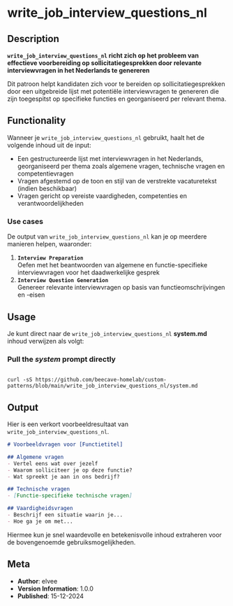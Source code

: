 # write_job_interview_questions_nl

## Description

**`write_job_interview_questions_nl` richt zich op het probleem van effectieve voorbereiding op sollicitatiegesprekken door relevante interviewvragen in het Nederlands te genereren**

Dit patroon helpt kandidaten zich voor te bereiden op sollicitatiegesprekken door een uitgebreide lijst met potentiële interviewvragen te genereren die zijn toegespitst op specifieke functies en georganiseerd per relevant thema.

## Functionality

Wanneer je `write_job_interview_questions_nl` gebruikt, haalt het de volgende inhoud uit de input:

- Een gestructureerde lijst met interviewvragen in het Nederlands, georganiseerd per thema zoals algemene vragen, technische vragen en competentievragen
- Vragen afgestemd op de toon en stijl van de verstrekte vacaturetekst (indien beschikbaar)
- Vragen gericht op vereiste vaardigheden, competenties en verantwoordelijkheden

### Use cases

De output van `write_job_interview_questions_nl` kan je op meerdere manieren helpen, waaronder:

1. **`Interview Preparation`**<br />
   Oefen met het beantwoorden van algemene en functie-specifieke interviewvragen voor het daadwerkelijke gesprek
2. **`Interview Question Generation`**<br/>
   Genereer relevante interviewvragen op basis van functieomschrijvingen en -eisen

## Usage

Je kunt direct naar de `write_job_interview_questions_nl` **system.md** inhoud verwijzen als volgt:

### **Pull the _system_ prompt directly**

````

curl -sS https://github.com/beecave-homelab/custom-patterns/blob/main/write_job_interview_questions_nl/system.md
````

## Output

Hier is een verkort voorbeeldresultaat van `write_job_interview_questions_nl`.

```markdown
# Voorbeeldvragen voor [Functietitel]

## Algemene vragen
- Vertel eens wat over jezelf
- Waarom solliciteer je op deze functie?
- Wat spreekt je aan in ons bedrijf?

## Technische vragen
- [Functie-specifieke technische vragen]

## Vaardigheidsvragen
- Beschrijf een situatie waarin je...
- Hoe ga je om met...
```

Hiermee kun je snel waardevolle en betekenisvolle inhoud extraheren voor de bovengenoemde gebruiksmogelijkheden.

## Meta

- **Author**: elvee
- **Version Information**: 1.0.0
- **Published**: 15-12-2024
